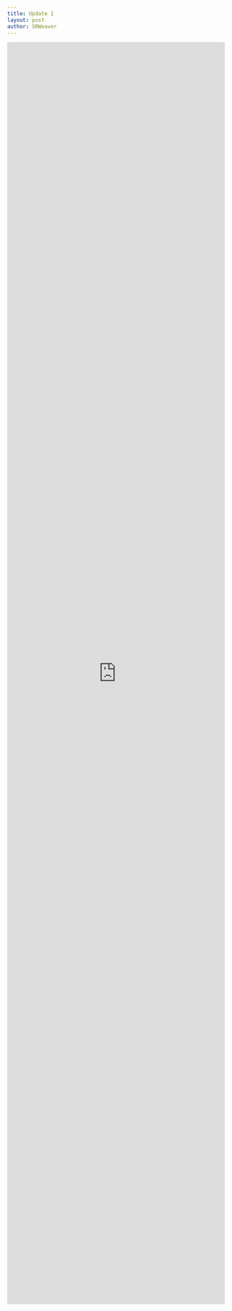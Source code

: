 ```yaml
---
title: Update 1
layout: post
author: SRWeaver
---
```

<iframe title="IMPUnit Podcast" width="100%" height="75%" src="https://video.ploud.jp/video-playlists/embed/f6e2d9d4-a53b-4afa-890e-c794d0e05b5a" frameborder="0" allowfullscreen="" sandbox="allow-same-origin allow-scripts allow-popups"></iframe>
